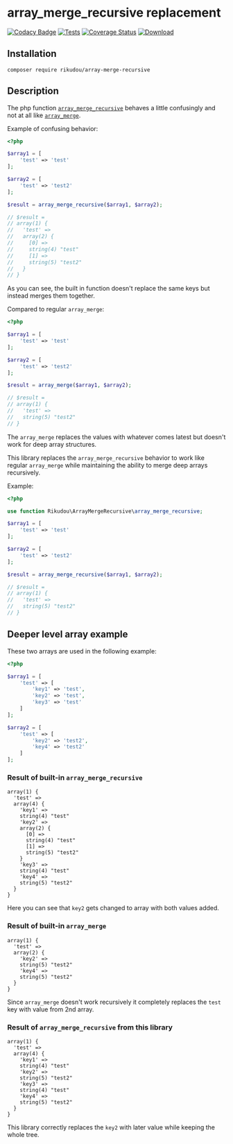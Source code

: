 # array_merge_recursive replacement

[![Codacy Badge](https://api.codacy.com/project/badge/Grade/8807e12a330745af9c07ec5c91961f27)](https://app.codacy.com/gh/RikudouSage/ArrayMergeRecursive?utm_source=github.com&utm_medium=referral&utm_content=RikudouSage/ArrayMergeRecursive&utm_campaign=Badge_Grade_Settings)
[![Tests](https://github.com/RikudouSage/ArrayMergeRecursive/actions/workflows/test.yaml/badge.svg)](https://github.com/RikudouSage/ArrayMergeRecursive/actions/workflows/test.yaml)
[![Coverage Status](https://img.shields.io/coveralls/github/RikudouSage/ArrayMergeRecursive/master.svg)](https://coveralls.io/github/RikudouSage/ArrayMergeRecursive?branch=master)
[![Download](https://img.shields.io/packagist/dt/rikudou/array-merge-recursive.svg)](https://packagist.org/packages/rikudou/array-merge-recursive)

## Installation

`composer require rikudou/array-merge-recursive`

## Description

The php function [`array_merge_recursive`](https://www.php.net/manual/en/function.array-merge-recursive.php)
behaves a little confusingly and not at all like
[`array_merge`](https://www.php.net/manual/en/function.array-merge.php).

Example of confusing behavior:

```php
<?php

$array1 = [
    'test' => 'test'
];

$array2 = [
    'test' => 'test2'
];

$result = array_merge_recursive($array1, $array2);

// $result = 
// array(1) {
//   'test' =>
//   array(2) {
//     [0] =>
//     string(4) "test"
//     [1] =>
//     string(5) "test2"
//   }
// }
```

As you can see, the built in function doesn't replace the same
keys but instead merges them together.

Compared to regular `array_merge`:

```php
<?php

$array1 = [
    'test' => 'test'
];

$array2 = [
    'test' => 'test2'
];

$result = array_merge($array1, $array2);

// $result = 
// array(1) {
//   'test' =>
//   string(5) "test2"
// }
```

The `array_merge` replaces the values with whatever comes
latest but doesn't work for deep array structures.

This library replaces the `array_merge_recursive` behavior to work
like regular `array_merge` while maintaining the ability
to merge deep arrays recursively.

Example:

```php
<?php

use function Rikudou\ArrayMergeRecursive\array_merge_recursive;

$array1 = [
    'test' => 'test'
];

$array2 = [
    'test' => 'test2'
];

$result = array_merge_recursive($array1, $array2);

// $result = 
// array(1) {
//   'test' =>
//   string(5) "test2"
// }
```

## Deeper level array example

These two arrays are used in the following example:

```php
<?php

$array1 = [
    'test' => [
        'key1' => 'test',
        'key2' => 'test',
        'key3' => 'test'
    ]
];

$array2 = [
    'test' => [
        'key2' => 'test2',
        'key4' => 'test2'
    ]
];
```

### Result of built-in `array_merge_recursive`

```
array(1) {
  'test' =>
  array(4) {
    'key1' =>
    string(4) "test"
    'key2' =>
    array(2) {
      [0] =>
      string(4) "test"
      [1] =>
      string(5) "test2"
    }
    'key3' =>
    string(4) "test"
    'key4' =>
    string(5) "test2"
  }
}
```

Here you can see that `key2` gets changed to array with both values
added.

### Result of built-in `array_merge`

```
array(1) {
  'test' =>
  array(2) {
    'key2' =>
    string(5) "test2"
    'key4' =>
    string(5) "test2"
  }
}
```
Since `array_merge` doesn't work recursively it completely replaces
the `test` key with value from 2nd array.

### Result of `array_merge_recursive` from this library

```
array(1) {
  'test' =>
  array(4) {
    'key1' =>
    string(4) "test"
    'key2' =>
    string(5) "test2"
    'key3' =>
    string(4) "test"
    'key4' =>
    string(5) "test2"
  }
}
```

This library correctly replaces the `key2` with later value
while keeping the whole tree.
